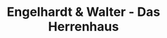 ---
title: "Engelhardt & Walter - Das Herrenhaus"
url: /amberg/engelhardt-und-walter-das-herrenhaus/
shop: Kleidung
---